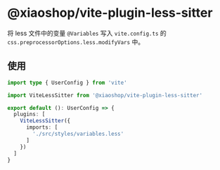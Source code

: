 # @xiaoshop/vite-plugin-less-sitter

将 less 文件中的变量 `@Variables` 写入 `vite.config.ts` 的 `css.preprocessorOptions.less.modifyVars` 中。

## 使用

```ts
import type { UserConfig } from 'vite'

import ViteLessSitter from '@xiaoshop/vite-plugin-less-sitter'

export default (): UserConfig => {
  plugins: [
    ViteLessSitter({
      imports: [
        './src/styles/variables.less'
      ]
    })
  ]
}
```
